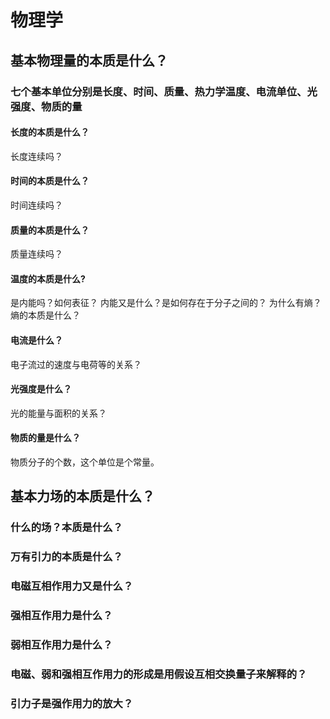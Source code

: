 # 物理学
## 基本物理量的本质是什么？
### 七个基本单位分别是长度、时间、质量、热力学温度、电流单位、光强度、物质的量
#### 长度的本质是什么？
长度连续吗？

#### 时间的本质是什么？
时间连续吗？

#### 质量的本质是什么？
质量连续吗？

#### 温度的本质是什么?
是内能吗？如何表征？
内能又是什么？是如何存在于分子之间的？
为什么有熵？
熵的本质是什么？

#### 电流是什么？
电子流过的速度与电荷等的关系？

#### 光强度是什么？
光的能量与面积的关系？

#### 物质的量是什么？
物质分子的个数，这个单位是个常量。

## 基本力场的本质是什么？
### 什么的场？本质是什么？

### 万有引力的本质是什么？

### 电磁互相作用力又是什么？

### 强相互作用力是什么？

### 弱相互作用力是什么？

### 电磁、弱和强相互作用力的形成是用假设互相交换量子来解释的？

### 引力子是强作用力的放大？